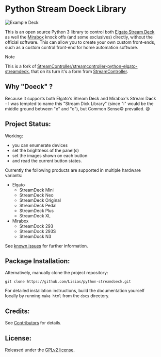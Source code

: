 # Python Stream Doeck Library

![Example Deck](ExampleDeck.jpg)

This is an open source Python 3 library to control both [Elgato Stream Deck](https://www.elgato.com/en/gaming/stream-deck) as well the [Mirabox](https://miraboxbuy.com/collections/stream-dock) knock offs (and some exclusives) directly, without the official software. This can allow you to create your own custom front-ends, such as a custom control front-end for home automation software.

> [!NOTE]  
> This is a fork of [StreamController/streamcontroller-python-elgato-streamdeck](https://github.com/StreamController/streamcontroller-python-elgato-streamdeck), that on its turn it's a form from [StreamController](https://github.com/StreamController/StreamController).

## Why "Doeck" ?

Because it supports both Elgato's Stream D**e**ck and Mirabox's Stream D**o**ck - I was tempted to name this "Stream Dick Library" (since "i" would be the middle ground between "e" and "o"), but Common Sense© prevailed. 😅


## Project Status:

Working:

* you can enumerate devices
* set the brightness of the panel(s)
* set the images shown on each button
* and read the current button states.

Currently the following products are supported in multiple hardware variants:

* Elgato
	+ StreamDeck Mini
	+ StreamDeck Neo
	+ StreamDeck Original
	+ StreamDeck Pedal
	+ StreamDeck Plus
	+ StreamDeck XL
* Mirabox
	+ StreamDock 293
	+ StreamDock 293S
	+ StreamDock N3

See [known issues](./KNOWN_ISSUES.md) for further information.


## Package Installation:

<!-- Install the library via pip:

```
pip install streamdeck
```
-->

Alternatively, manually clone the project repository:

```
git clone https://github.com/Lisias/python-streamdoeck.git
```

For detailed installation instructions, build the documentation yourself locally by running `make html` from the `docs` directory.


## Credits:

See [Contributors](./CONTRIBUTORS.md) for details.


## License:

Released under the [GPLv2 license](./LICENSE).
